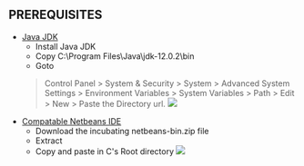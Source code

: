 ## PREREQUISITES

- [Java JDK](https://www.oracle.com/technetwork/java/javase/downloads/jdk12-downloads-5295953.html)
  - Install Java JDK
  - Copy C:\Program Files\Java\jdk-12.0.2\bin
  - Goto 
  > Control Panel > System & Security > System > Advanced System Settings > Environment Variables > System Variables > Path > Edit > New > Paste the Directory url.
  ![](https://github.com/CyanFroste/JAVA-DB-GUI-APPLICATION/blob/master/Images/environment-variables.png)
- [Compatable Netbeans IDE](https://netbeans.apache.org/download/index.html) 
  - Download the incubating netbeans-bin.zip file
  - Extract
  - Copy and paste in C's Root directory
  ![](https://github.com/CyanFroste/JAVA-DB-GUI-APPLICATION/blob/master/Images/netbeans-dir.png)
